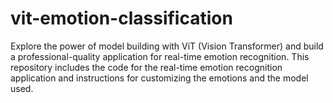 # vit-emotion-classification
Explore the power of model building with ViT (Vision Transformer) and build a professional-quality application for real-time emotion recognition. This repository includes the code for the real-time emotion recognition application and instructions for customizing the emotions and the model used.
